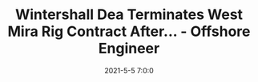 ---
"title": "Wintershall Dea Terminates West Mira Rig Contract After... - Offshore Engineer"
"date": "2021-5-5 7:0:0"
"feed_name": "GOOGLENEWSDRILLING"
"feed_website": "https://news.google.com/search?q=drilling%2Bincident&hl=en-US&gl=US&ceid=US:en"
"feed_rss": "https://news.google.com/rss/search?q=drilling%2Bincident&hl=en-US&gl=US&ceid=US:en"
"link": "https://www.oedigital.com/news/487375-wintershall-dea-terminates-west-mira-rig-contract-after-march-incident"
"file": "_posts/2021-1-1-0eeac5f720950a329131048f4074f4910e99ea3f.md"
"accident": "0"
"drilling": "0"
---